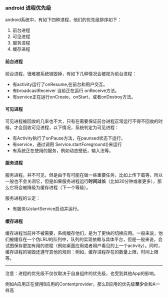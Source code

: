 ### android 进程优先级

android系统中，有如下四种进程，他们的优先级排序如下：

1. 前台进程
2. 可见进程
3. 服务进程
4. 缓存进程

#### 前台进程

前台进程，很难被系统销毁掉，有如下几种情况会被视为前台进程：

- 有activity运行了onResume,在前台和用户交互。
- 有broadcastReceiver 当前正在运行 onReceive方法。
- 有service正在运行onCreate，onStart，或者onDestroy方法。


#### 可见进程

可见进程被回收的几率也不大，只有在需要保证前台进程正常运行不得不回收的时候，才会回收可见进程，以下情况，系统判定为可见进程：

- 有Activity执行了onPause方法，在paunsed状态下运行。
- 有service，通过调用 Service.startForeground()来运行
- 有系统正在使用的服务，例如动态壁纸，输入法等。

#### 服务进程

服务进程，并不可见，但是由于有可能在做一些重要任务，比如上传下载等，所以一般也不会关闭它，但是如果服务进程运行**时间过长**（比如30分钟或者更多），那么它将会被降级为缓存进程（下一个等级）。

服务进程的认定：

- 有服务以startService启动并运行。

#### 缓存进程

缓存进程当前并不被需要，系统缓存他们，是为了更快的切换应用。一般来说，他们被缓存在一个伪LRU的队列中，队列的实现依赖与具体平台，但是一般来说，会试图保存更加有用的进程（例如桌面应用或者用户看见的上一个activity）。同时，缓存进程的销毁还遵守其他的规则：例如，缓存进程存在的数量上限，时间上限等。

----------


注意：进程的优先级不仅仅取决于自身组件的优先级，也受到其他App的影响。

例如A应用正在使用B应用的Contentprovider，那么B应用的优先级**至少**会和A一样高



